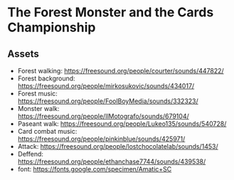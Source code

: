 # The Forest Monster and the Cards Championship

## Assets

- Forest walking: https://freesound.org/people/courter/sounds/447822/
- Forest background: https://freesound.org/people/mirkosukovic/sounds/434017/
- Forest music: https://freesound.org/people/FoolBoyMedia/sounds/332323/
- Monster walk: https://freesound.org/people/IlMotografo/sounds/679104/
- Paseant walk: https://freesound.org/people/Lukeo135/sounds/540728/
- Card combat music: https://freesound.org/people/pinkinblue/sounds/425971/
- Attack: https://freesound.org/people/lostchocolatelab/sounds/1453/
- Deffend: https://freesound.org/people/ethanchase7744/sounds/439538/
- font: https://fonts.google.com/specimen/Amatic+SC
